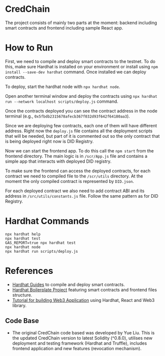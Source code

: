 # CredChain

The project consists of mainly two parts at the moment: backend including smart contracts and frontend including sample React app.

# How to Run

First, we need to compile and deploy smart contracts to the testnet. To do this, make sure Hardhat is installed on your environment or install using `npm install --save-dev hardhat` command. Once installed we can deploy contracts.  

To deploy, start the hardhat node with `npx hardhat node`.  

Open another terminal window and deploy the contracts using `npx hardhat run --network localhost scripts/deploy.js` command.  

Once the contracts deployed you can see the contract address in the node terminal (e.g., `0x5fbdb2315678afecb367f032d93f642f64180aa3`). 

Since we are deploying few contracts, each one of them will have different address. Right now the `deploy.js` file contains all the deployment scripts that will be needed, but part of it is commented out so the only contract that is being deployed right now is DID Registry. 

Now we can start the frontend app. To do this call the `npm start` from the frontend directory. The main logic is in `/scr/App.js` file and contains a simple app that interacts with deployed DID registry.  

To make sure the frontend can access the deployed contracts, for each contract we need to compiled file to the `/scr/utils` directory. At the moment the only compiled contract is represented by `DID.json`.  

For each deployed contract we also need to add contract ABI and its address in `/src/utils/constants.js` file. Follow the same pattern as for DID Registry.  

# Hardhat Commands 

```shell
npx hardhat help
npx hardhat test
GAS_REPORT=true npx hardhat test
npx hardhat node
npx hardhat run scripts/deploy.js
```

# References 
- [Hardhat Guides](https://hardhat.org/hardhat-runner/docs/guides/project-setup) to compile and deploy smart contracts.
- [Hardhat Boilerplate Project](https://hardhat.org/tutorial/boilerplate-project) featuring smart contracts and frontend files structure. 
- [Tutorial for building Web3 Application](https://medium.com/coinmonks/build-a-web-3-application-with-solidity-hardhat-react-and-web3js-61b7ff137885) using Hardhat, React and Web3 library. 

## Code Base 
- The original CredChain code based was developed by Yue Liu. This is the updated CredChain version to latest Solidity (^0.8.0), utilises new deployment and testing framework (Hardhat and Truffle), includes frontend application and new features (revocation mechanism). 
